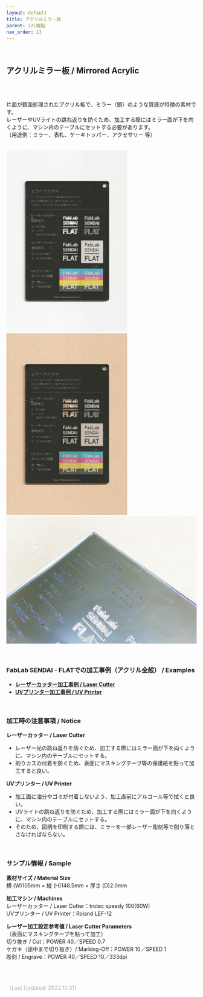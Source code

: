 ```yaml
---
layout: default
title: アクリルミラー板
parent: (2)樹脂
nav_order: 13
---
```

<br>

## アクリルミラー板 / Mirrored Acrylic
<br><br>

片面が鏡面処理されたアクリル板で、ミラー（鏡）のような質感が特徴の素材です。<br>
レーザーやUVライトの跳ね返りを防ぐため、加工する際にはミラー面が下を向くように、マシン内のテーブルにセットする必要があります。<br>
（用途例：ミラー、表札、ケーキトッパー、アクセサリー 等）
<br>
<br>

<img src="assets/01/38_Mirror_1.png" width="320" alt="hi" class="inline"/><img src="assets/01/38_Mirror_2.png" width="320" alt="hi" class="inline"/><br>
<img src="assets/01/38_Mirror_3.png" width="640" alt="hi" class="inline"/><br>

<br>

### **FabLab SENDAI - FLATでの加工事例（アクリル全般） / Examples**

* [**レーザーカッター加工事例 / Laser Cutter**](https://www.flickr.com/search/?user_id=96175517%40N02&sort=date-taken-desc&safe_search=1&view_all=1&tags=acryllc)
* [**UVプリンター加工事例 / UV Printer**](https://www.flickr.com/search/?user_id=96175517%40N02&sort=date-taken-desc&safe_search=1&view_all=1&tags=acryluv)

<br>

### **加工時の注意事項 / Notice**

**レーザーカッター / Laser Cutter**
* レーザー光の跳ね返りを防ぐため、加工する際にはミラー面が下を向くように、マシン内のテーブルにセットする。<br>
* 削りカスの付着を防ぐため、表面にマスキングテープ等の保護紙を貼って加工すると良い。<br>

**UVプリンター / UV Printer**
* 加工面に油分やゴミが付着しないよう、加工直前にアルコール等で拭くと良い。<br>
* UVライトの跳ね返りを防ぐため、加工する際にはミラー面が下を向くように、マシン内のテーブルにセットする。<br>
* そのため、図柄を印刷する際には、ミラーを一部レーザー彫刻等で削り落とさなければならない。

<br>

### **サンプル情報 / Sample**

**素材サイズ / Material Size**<br>
横 (W)105mm × 縦 (H)148.5mm × 厚さ (D)2.0mm<br>

**加工マシン / Machines**<br>
レーザーカッター / Laser Cutter：trotec speedy 100(60W)<br>
UVプリンター / UV Printer：Roland LEF-12<br>

**レーザー加工設定参考値 / Laser Cutter Parameters**<br>
（表面にマスキングテープを貼って加工）<br>
切り抜き / Cut：POWER 40／SPEED 0.7<br>
ケガキ（途中まで切り抜き）/ Marking-Off：POWER 10／SPEED 1<br>
彫刻 / Engrave：POWER 40／SPEED 10／333dpi<br>

<br><br>

<span style="color: #B2B2B2">
（Last Updated: 2022.10.31）
</span>
